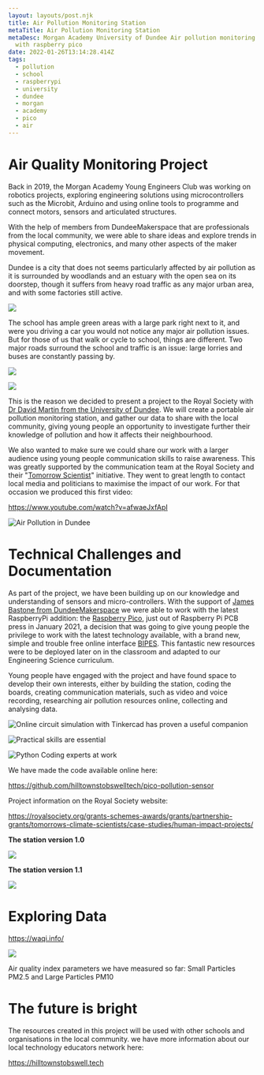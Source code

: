 ```yaml
---
layout: layouts/post.njk
title: Air Pollution Monitoring Station
metaTitle: Air Pollution Monitoring Station
metaDesc: Morgan Academy University of Dundee Air pollution monitoring station
  with raspberry pico
date: 2022-01-26T13:14:28.414Z
tags:
  - pollution
  - school
  - raspberrypi
  - university
  - dundee
  - morgan
  - academy
  - pico
  - air
---
```

# Air Quality Monitoring Project

Back in 2019, the Morgan Academy Young Engineers Club was working on robotics projects, exploring engineering solutions using microcontrollers such as the Microbit, Arduino and using online tools to programme and connect motors, sensors and articulated structures.

With the help of members from DundeeMakerspace that are professionals from the local community, we were able to share ideas and explore trends in physical computing, electronics, and many other aspects of the maker movement.

Dundee is a city that does not seems particularly affected by air pollution as it is surrounded by woodlands and an estuary with the open sea on its doorstep, though it suffers from heavy road traffic as any major urban area, and with some factories still active.

![](https://upload.wikimedia.org/wikipedia/commons/thumb/5/53/Dundee_and_Firth_of_Tay_from_Dundee_Law.jpeg/825px-Dundee_and_Firth_of_Tay_from_Dundee_Law.jpeg)

The school has ample green areas with a large park right next to it, and were you driving a car you would not notice any major air pollution issues. But for those of us that walk or cycle to school, things are different. Two major roads surround the school and traffic is an issue: large lorries and buses are constantly passing by.

![](/images/screenshot-from-2022-02-12-12-18-43.png)

![](https://neondigitalarts.com/wp-content/uploads/2018/06/University-of-Dundee-logo.png)

This is the reason we decided to present a project to the Royal Society with [Dr David Martin from the University of Dundee](https://www.dundee.ac.uk/people/david-martin). We will create a portable air pollution monitoring station, and gather our data to share with the local community, giving young people an opportunity to investigate further their knowledge of pollution and how it affects their neighbourhood. 

We also wanted to make sure we could share our work with a larger audience using young people communication skills to raise awareness. This was greatly supported by the communication team at the Royal Society and their "[Tomorrow Scientist](https://royalsociety.org/grants-schemes-awards/grants/partnership-grants/tomorrows-climate-scientists/)" initiative. They went to great length to contact local media and politicians to maximise the impact of our work. For that occasion we produced this first video:

<https://www.youtube.com/watch?v=afwaeJxfApI>

![Air Pollution in Dundee](https://lh5.googleusercontent.com/K17tLCDsgLijTs6sGPE5aGzmT5fhUTalbABknwqhmvp3LUr0xU3eBmfuD45sh1vaoOr8qEJ6mGeBmsKLO29Un39YLbPiLQLSDZuui37JqcY6OmpiwIVGl5WZKCsYq8kKssnGJbGs "Air Pollution in Dundee")

# Technical Challenges and Documentation

As part of the project, we have been building up on our knowledge and understanding of sensors and micro-controllers. With the support of [James Bastone from DundeeMakerspace](https://sen.scot/resources/social-enterprise-profiles/dundee-makerspace/) we were able to work with the latest RaspberryPi addition: the [Raspberry Pico](https://www.raspberrypi.com/products/raspberry-pi-pico/), just out of Raspberry Pi PCB press in January 2021, a decision that was going to give young people the privilege to work with the latest technology available, with a brand new, simple and trouble free online interface [BIPES](https://bipes.net.br/beta2/ui/). This fantastic new resources were to be deployed later on in the classroom and adapted to our Engineering Science curriculum.

Young people have engaged with the project and have found space to develop their own interests, either by building the station, coding the boards, creating communication materials, such as video and voice recording, researching air pollution resources online, collecting and analysing data. 

![](/images/screenshot-from-2022-02-13-12-38-04.png "Online circuit simulation with Tinkercad has proven a useful companion")

![Practical skills are essential](/images/screenshot-from-2022-02-27-21-10-20.png "Practical skills are essential")

![Python Coding experts at work](/images/screenshot-from-2022-02-27-21-07-12.png "Python Coding experts at work")

We have made the code available online here:

<https://github.com/hilltownstobswelltech/pico-pollution-sensor>

Project information on the Royal Society website: 

<https://royalsociety.org/grants-schemes-awards/grants/partnership-grants/tomorrows-climate-scientists/case-studies/human-impact-projects/>

**The station version 1.0**

![](/images/untitled.png)

**The station version 1.1**

![](https://lh3.googleusercontent.com/ZXXOI0-75jEcSA0wf1O_VKUYzUSJZpWUnvPhG-vmmDCkJWkTWKNNjirFZR5nD-lzX-OlsjuYQnWa3qLihytcwbT3YkFVBXn0zm-oPHrLTKCdSB_5R_zQRXvybhpMe99IZ4751gNI)

# Exploring Data

<https://waqi.info/>

![](https://lh6.googleusercontent.com/_Dp7MawoBhQv-PI1YPgmpxlPgSBEW8Nfq6Pt0aSeoaSeaHDMGMr-jx2lSWmQa5qzqxPlEM-a7V10vKsOdLQVywTaxNeT3DX1i0IjKRbOQ0chNlFk1HtbMmDtT3nwjXrc65_6LW0V)

Air quality index parameters we have measured so far: Small Particles PM2.5 and Large Particles PM10

# The future is bright

The resources created in this project will be used with other schools and organisations in the local community. we have more information about our local technology educators network here:

<https://hilltownstobswell.tech>